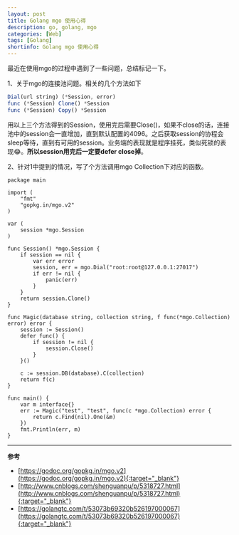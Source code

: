 ```yaml
---
layout: post
title: Golang mgo 使用心得
description: go, golang, mgo
categories: [Web]
tags: [Golang]
shortinfo: Golang mgo 使用心得
---
```


最近在使用mgo的过程中遇到了一些问题，总结标记一下。

1、关于mgo的连接池问题。相关的几个方法如下
```javascript
Dial(url string) (*Session, error)
func (*Session) Clone() *Session
func (*Session) Copy() *Session
```
用以上三个方法得到的Session，使用完后需要Close()，如果不close的话，连接池中的session会一直增加，直到默认配置的4096。之后获取session的协程会sleep等待，直到有可用的session。业务端的表现就是程序挂死，类似死锁的表现😂。**所以session用完后一定要defer close掉**。

2、针对1中提到的情况，写了个方法调用mgo Collection下对应的函数。
```
package main

import (
    "fmt"
    "gopkg.in/mgo.v2"
)

var (
    session *mgo.Session
)

func Session() *mgo.Session {
    if session == nil {
        var err error
        session, err = mgo.Dial("root:root@127.0.0.1:27017")
        if err != nil {
            panic(err)
        }
    }
    return session.Clone()
}

func Magic(database string, collection string, f func(*mgo.Collection) error) error {
    session := Session()
    defer func() {
        if session != nil {
            session.Close()
        }
    }()

    c := session.DB(database).C(collection)
    return f(c)
}

func main() {
    var m interface{}
    err := Magic("test", "test", func(c *mgo.Collection) error {
        return c.Find(nil).One(&m)
    })
    fmt.Println(err, m)
}

```

---

**参考**

* [https://godoc.org/gopkg.in/mgo.v2](https://godoc.org/gopkg.in/mgo.v2){:target="_blank"}
* [http://www.cnblogs.com/shenguanpu/p/5318727.html](http://www.cnblogs.com/shenguanpu/p/5318727.html){:target="_blank"}
* [https://golangtc.com/t/53073b69320b526197000067](https://golangtc.com/t/53073b69320b526197000067){:target="_blank"}

